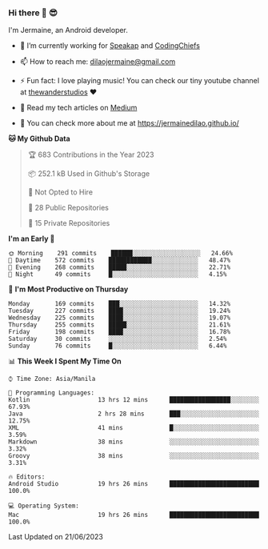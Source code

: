 ### Hi there 👋 😎
I'm Jermaine, an Android developer.

- 🔭 I’m currently working for [Speakap](https://www.speakap.com/) and [CodingChiefs](https://codingchiefs.com/en/)

- 📫 How to reach me: dilaojermaine@gmail.com

- ⚡ Fun fact: I love playing music! You can check our tiny youtube channel at [thewanderstudios](https://www.youtube.com/thewanderstudios) ♥️

- 📖 Read my tech articles on [Medium](https://jermainedilao.medium.com/)

- 👀 You can check more about me at https://jermainedilao.github.io/

<!--
**jermainedilao/jermainedilao** is a ✨ _special_ ✨ repository because its `README.md` (this file) appears on your GitHub profile.

Here are some ideas to get you started:

- 🔭 I’m currently working on ...
- 🌱 I’m currently learning ...
- 👯 I’m looking to collaborate on ...
- 🤔 I’m looking for help with ...
- 💬 Ask me about ...
- 📫 How to reach me: ...
- 😄 Pronouns: ...
- ⚡ Fun fact: ...
-->

<!--START_SECTION:waka-->
**🐱 My Github Data** 

> 🏆 683 Contributions in the Year 2023
 > 
> 📦 252.1 kB Used in Github's Storage 
 > 
> 🚫 Not Opted to Hire
 > 
> 📜 28 Public Repositories 
 > 
> 🔑 15 Private Repositories  
 > 
**I'm an Early 🐤** 

```text
🌞 Morning    291 commits    ██████░░░░░░░░░░░░░░░░░░░   24.66% 
🌆 Daytime    572 commits    ████████████░░░░░░░░░░░░░   48.47% 
🌃 Evening    268 commits    █████░░░░░░░░░░░░░░░░░░░░   22.71% 
🌙 Night      49 commits     █░░░░░░░░░░░░░░░░░░░░░░░░   4.15%

```
📅 **I'm Most Productive on Thursday** 

```text
Monday       169 commits    ███░░░░░░░░░░░░░░░░░░░░░░   14.32% 
Tuesday      227 commits    ████░░░░░░░░░░░░░░░░░░░░░   19.24% 
Wednesday    225 commits    ████░░░░░░░░░░░░░░░░░░░░░   19.07% 
Thursday     255 commits    █████░░░░░░░░░░░░░░░░░░░░   21.61% 
Friday       198 commits    ████░░░░░░░░░░░░░░░░░░░░░   16.78% 
Saturday     30 commits     ░░░░░░░░░░░░░░░░░░░░░░░░░   2.54% 
Sunday       76 commits     █░░░░░░░░░░░░░░░░░░░░░░░░   6.44%

```


📊 **This Week I Spent My Time On** 

```text
⌚︎ Time Zone: Asia/Manila

💬 Programming Languages: 
Kotlin                   13 hrs 12 mins      █████████████████░░░░░░░░   67.93% 
Java                     2 hrs 28 mins       ███░░░░░░░░░░░░░░░░░░░░░░   12.75% 
XML                      41 mins             █░░░░░░░░░░░░░░░░░░░░░░░░   3.59% 
Markdown                 38 mins             ░░░░░░░░░░░░░░░░░░░░░░░░░   3.32% 
Groovy                   38 mins             ░░░░░░░░░░░░░░░░░░░░░░░░░   3.31%

🔥 Editors: 
Android Studio           19 hrs 26 mins      █████████████████████████   100.0%

💻 Operating System: 
Mac                      19 hrs 26 mins      █████████████████████████   100.0%

```


 Last Updated on 21/06/2023
<!--END_SECTION:waka-->
